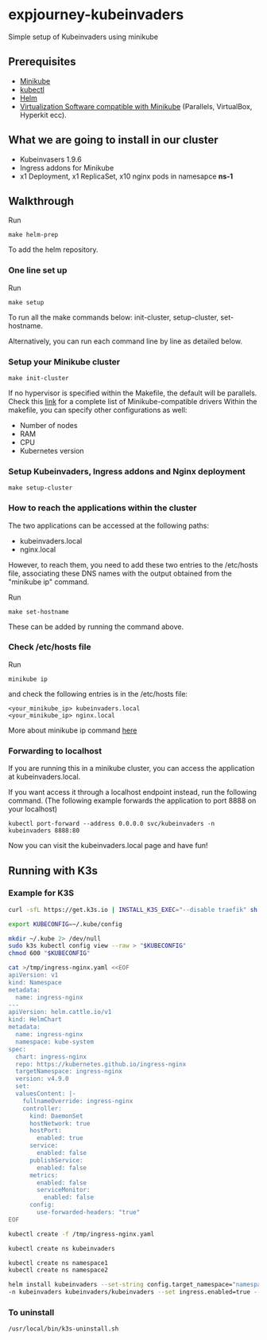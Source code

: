 # expjourney-kubeinvaders
Simple setup of Kubeinvaders using minikube

## Prerequisites

- [Minikube](https://github.com/kubernetes/minikube)
- [kubectl](https://kubernetes.io/docs/tasks/tools/)
- [Helm](https://helm.sh/)
- [Virtualization Software compatible with Minikube](https://minikube.sigs.k8s.io/docs/drivers/) (Parallels, VirtualBox, Hyperkit ecc). 

## What we are going to install in our cluster

- Kubeinvasers 1.9.6
- Ingress addons for Minikube
- x1 Deployment, x1 ReplicaSet, x10 nginx pods in namesapce **ns-1**

## Walkthrough

Run

```make helm-prep```

To add the helm repository.

### One line set up

Run 

```make setup```

To run all the make commands below: init-cluster, setup-cluster, set-hostname.

Alternatively, you can run each command line by line as detailed below.


### Setup your Minikube cluster

```make init-cluster```

If no hypervisor is specified within the Makefile, the default will be parallels. Check this [link](https://minikube.sigs.k8s.io/docs/drivers/) for a complete list of Minikube-compatible drivers
Within the makefile, you can specify other configurations as well:

- Number of nodes
- RAM
- CPU
- Kubernetes version

### Setup Kubeinvaders, Ingress addons and Nginx deployment

```make setup-cluster```

### How to reach the applications within the cluster

The two applications can be accessed at the following paths:

- kubeinvaders.local
- nginx.local

However, to reach them, you need to add these two entries to the /etc/hosts file, associating these DNS names with the output obtained from the "minikube ip" command.

Run 

```make set-hostname```

These can be added by running the command above.

### Check /etc/hosts file

Run  

```minikube ip```

and check the following entries is in the /etc/hosts file:

```
<your_minikube_ip> kubeinvaders.local
<your_minikube_ip> nginx.local
```

More about minikube ip command [here](https://minikube.sigs.k8s.io/docs/commands/ip/)

### Forwarding to localhost

If you are running this in a minikube cluster, you can access the application at kubeinvaders.local.

If you want access it through a localhost endpoint instead, run the following command. (The following example forwards the application to port 8888 on your localhost)


```kubectl port-forward --address 0.0.0.0 svc/kubeinvaders -n kubeinvaders 8888:80```


Now you can visit the kubeinvaders.local page and have fun!


## Running with K3s

### Example for K3S

```bash
curl -sfL https://get.k3s.io | INSTALL_K3S_EXEC="--disable traefik" sh -s -

export KUBECONFIG=~/.kube/config

mkdir ~/.kube 2> /dev/null
sudo k3s kubectl config view --raw > "$KUBECONFIG"
chmod 600 "$KUBECONFIG"

cat >/tmp/ingress-nginx.yaml <<EOF
apiVersion: v1
kind: Namespace
metadata:
  name: ingress-nginx
---
apiVersion: helm.cattle.io/v1
kind: HelmChart
metadata:
  name: ingress-nginx
  namespace: kube-system
spec:
  chart: ingress-nginx
  repo: https://kubernetes.github.io/ingress-nginx
  targetNamespace: ingress-nginx
  version: v4.9.0
  set:
  valuesContent: |-
    fullnameOverride: ingress-nginx
    controller:
      kind: DaemonSet
      hostNetwork: true
      hostPort:
        enabled: true
      service:
        enabled: false
      publishService:
        enabled: false
      metrics:
        enabled: false
        serviceMonitor:
          enabled: false
      config:
        use-forwarded-headers: "true"
EOF

kubectl create -f /tmp/ingress-nginx.yaml

kubectl create ns kubeinvaders

kubectl create ns namespace1
kubectl create ns namespace2

helm install kubeinvaders --set-string config.target_namespace="namespace1\,namespace2" \
-n kubeinvaders kubeinvaders/kubeinvaders --set ingress.enabled=true --set ingress.hostName=kubeinvaders.io --set deployment.image.tag=latest
```

### To uninstall

```/usr/local/bin/k3s-uninstall.sh```